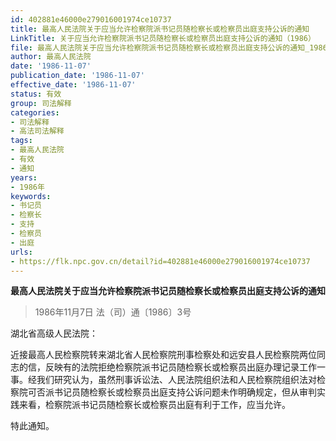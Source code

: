 ```yaml
---
id: 402881e46000e279016001974ce10737
title: 最高人民法院关于应当允许检察院派书记员随检察长或检察员出庭支持公诉的通知
LinkTitle: 关于应当允许检察院派书记员随检察长或检察员出庭支持公诉的通知（1986）
file: 最高人民法院关于应当允许检察院派书记员随检察长或检察员出庭支持公诉的通知_19861107_402881e46000e279016001974ce10737.docx
author: 最高人民法院
date: '1986-11-07'
publication_date: '1986-11-07'
effective_date: '1986-11-07'
status: 有效
group: 司法解释
categories:
- 司法解释
- 高法司法解释
tags:
- 最高人民法院
- 有效
- 通知
years:
- 1986年
keywords:
- 书记员
- 检察长
- 支持
- 检察员
- 出庭
urls:
- https://flk.npc.gov.cn/detail?id=402881e46000e279016001974ce10737
---
```


**最高人民法院关于应当允许检察院派书记员随检察长或检察员出庭支持公诉的通知**

> 1986年11月7日 法（司）通〔1986〕3号

湖北省高级人民法院：

近接最高人民检察院转来湖北省人民检察院刑事检察处和远安县人民检察院两位同志的信，反映有的法院拒绝检察院派书记员随检察长或检察员出庭办理记录工作一事。经我们研究认为，虽然刑事诉讼法、人民法院组织法和人民检察院组织法对检察院可否派书记员随检察长或检察员出庭支持公诉问题未作明确规定，但从审判实践来看，检察院派书记员随检察长或检察员出庭有利于工作，应当允许。

特此通知。
